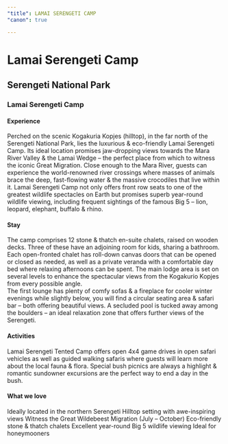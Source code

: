 ```yaml
---
"title": LAMAI SERENGETI CAMP
"canon": true

---
```


# Lamai Serengeti Camp
## Serengeti National Park
### Lamai Serengeti Camp

#### Experience
Perched on the scenic Kogakuria Kopjes (hilltop), in the far north of the Serengeti National Park, lies the luxurious &amp; eco-friendly Lamai Serengeti Camp.
Its ideal location promises jaw-dropping views towards the Mara River Valley &amp; the Lamai Wedge – the perfect place from which to witness the iconic Great Migration.
Close enough to the Mara River, guests can experience the world-renowned river crossings where masses of animals brace the deep, fast-flowing water &amp; the massive crocodiles that live within it.
Lamai Serengeti Camp not only offers front row seats to one of the greatest wildlife spectacles on Earth but promises superb year-round wildlife viewing, including frequent sightings of the famous Big 5 – lion, leopard, elephant, buffalo &amp; rhino.

#### Stay
The camp comprises 12 stone &amp; thatch en-suite chalets, raised on wooden decks.  Three of these have an adjoining room for kids, sharing a bathroom.
Each open-fronted chalet has roll-down canvas doors that can be opened or closed as needed, as well as a private veranda with a comfortable day bed where relaxing afternoons can be spent.
The main lodge area is set on several levels to enhance the spectacular views from the Kogakurio Kopjes from every possible angle.  
The first lounge has plenty of comfy sofas &amp; a fireplace for cooler winter evenings while slightly below, you will find a circular seating area &amp; safari bar – both offering beautiful views.  A secluded pool is tucked away among the boulders – an ideal relaxation zone that offers further views of the Serengeti.

#### Activities
Lamai Serengeti Tented Camp offers open 4x4 game drives in open safari vehicles as well as guided walking safaris where guests will learn more about the local fauna &amp; flora.
Special bush picnics are always a highlight &amp; romantic sundowner excursions are the perfect way to end a day in the bush.


#### What we love
Ideally located in the northern Serengeti
Hilltop setting with awe-inspiring views
Witness the Great Wildebeest Migration (July – October)
Eco-friendly stone &amp; thatch chalets
Excellent year-round Big 5 wildlife viewing
Ideal for honeymooners